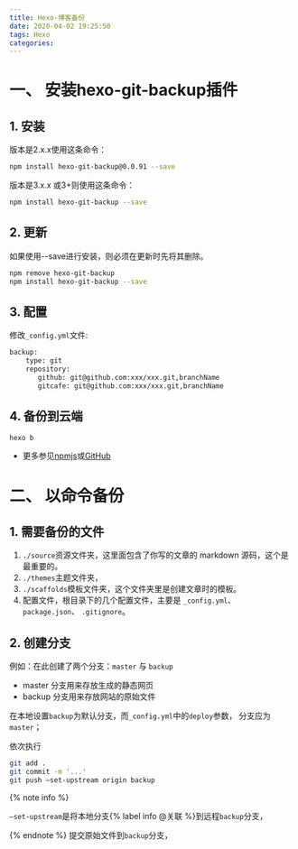 ```yaml
---
title: Hexo-博客备份
date: 2020-04-02 19:25:50
tags: Hexo
categories: 
---
```



# 一、 安装hexo-git-backup插件

## 1. 安装

版本是2.x.x使用这条命令：

```bash
npm install hexo-git-backup@0.0.91 --save
```

版本是3.x.x 或3+则使用这条命令：

```bash
npm install hexo-git-backup --save
```

<!-- more -->

## 2. 更新

如果使用--save进行安装，则必须在更新时先将其删除。

```bash
npm remove hexo-git-backup
npm install hexo-git-backup --save
```

## 3. 配置

修改`_config.yml`文件:
```bash
backup:
    type: git
    repository:
       github: git@github.com:xxx/xxx.git,branchName
       gitcafe: git@github.com:xxx/xxx.git,branchName
```

## 4. 备份到云端

```bash
hexo b
```

- 更多参见[npmjs](https://www.npmjs.com/package/hexo-git-backup)或[GitHub](https://github.com/coneycode/hexo-git-backup)

# 二、 以命令备份

## 1. 需要备份的文件

1. `./source`资源文件夹，这里面包含了你写的文章的 markdown 源码，这个是最重要的。
2. `./themes`主题文件夹，
3. `./scaffolds`模板文件夹，这个文件夹里是创建文章时的模板。
4. 配置文件，根目录下的几个配置文件，主要是 `_config.yml`、 `package.json`、 `.gitignore`。 

## 2. 创建分支

例如：在此创建了两个分支：`master` 与 `backup`

- master 分支用来存放生成的静态网页
- backup 分支用来存放网站的原始文件

在本地设置`backup`为默认分支，而`_config.yml`中的`deploy`参数， 分支应为`master`；

依次执行

```bash
git add . 
git commit -m '...'
git push –set-upstream origin backup
```

{% note info %}

`–set-upstream`是将本地分支{% label info  @关联 %}到远程`backup`分支，

{% endnote %}
提交原始文件到`backup`分支，

